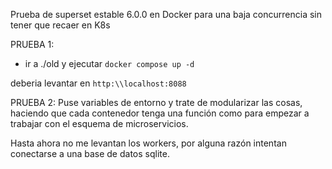 Prueba de superset estable 6.0.0 en Docker para una baja concurrencia sin tener que recaer en K8s

PRUEBA 1:

- ir a ./old y ejecutar `docker compose up -d`

deberia levantar en `http:\\localhost:8088`

PRUEBA 2: 
Puse variables de entorno y trate de modularizar las cosas, haciendo que cada contenedor tenga una función como para empezar a trabajar con el esquema de microservicios.

Hasta ahora no me levantan los workers, por alguna razón intentan conectarse a una base de datos sqlite.

